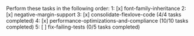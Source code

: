 Perform these tasks in the following order: 
1: [x] font-family-inheritance
2: [x] negative-margin-support
3: [x] consolidate-flexlove-code (4/4 tasks completed)
4: [x] performance-optimizations-and-compliance (10/10 tasks completed)
5: [ ] fix-failing-tests (0/5 tasks completed)
